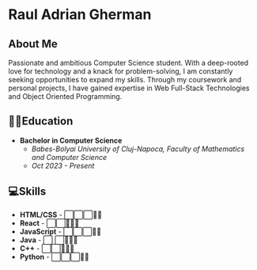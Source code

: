 # Raul Adrian Gherman

## About Me
Passionate and ambitious Computer Science student. With a deep-rooted love for technology and a knack for problem-solving, I am constantly seeking opportunities to expand my skills. Through my coursework and personal projects, I have gained expertise in Web Full-Stack Technologies and Object Oriented Programming.

## :man_student:Education
- **Bachelor in Computer Science**
  - *Babes-Bolyai University of Cluj-Napoca, Faculty of Mathematics and Computer Science*
  - *Oct 2023 - Present*

## :computer:Skills
- **HTML/CSS** -   :white_large_square::white_large_square::white_large_square::white_square_button::white_square_button:
- **React** -      :white_large_square::white_large_square::white_square_button::white_square_button::white_square_button:
- **JavaScript** - :white_large_square::white_large_square::white_large_square::white_square_button::white_square_button:
- **Java** -        :white_large_square: :white_large_square::white_square_button::white_square_button::white_square_button:
- **C++** -        :white_large_square::white_large_square::white_square_button::white_square_button::white_square_button:
- **Python** -     :white_large_square::white_large_square::white_large_square::white_square_button::white_square_button:
